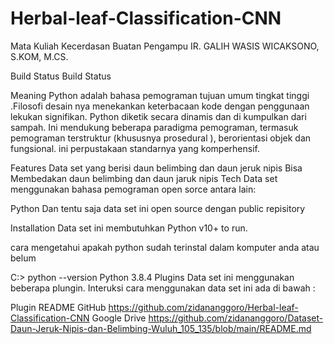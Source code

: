 # Herbal-leaf-Classification-CNN
Mata Kuliah Kecerdasan Buatan Pengampu IR. GALIH WASIS WICAKSONO, S.KOM, M.CS.


Build Status Build Status

Meaning
Python adalah bahasa pemograman tujuan umum tingkat tinggi .Filosofi desain nya menekankan keterbacaan kode dengan penggunaan lekukan signifikan. Python diketik secara dinamis dan di kumpulkan dari sampah. Ini mendukung beberapa paradigma pemograman, termasuk pemograman terstruktur (khususnya prosedural ), berorientasi objek dan fungsional. ini perpustakaan standarnya yang komperhensif.

Features
Data set yang berisi daun belimbing dan daun jeruk nipis
Bisa Membedakan daun belimbing dan daun jaruk nipis
Tech
Data set menggunakan bahasa pemograman open sorce antara lain:

Python
Dan tentu saja data set ini open source dengan public repisitory

Installation
Data set ini membutuhkan Python v10+ to run.

cara mengetahui apakah python sudah terinstal dalam komputer anda atau belum

C:\> python --version
Python 3.8.4
Plugins
Data set ini menggunakan beberapa plungin. Interuksi cara menggunakan data set ini ada di bawah :

Plugin	README
GitHub	https://github.com/zidananggoro/Herbal-leaf-Classification-CNN
Google Drive	https://github.com/zidananggoro/Dataset-Daun-Jeruk-Nipis-dan-Belimbing-Wuluh_105_135/blob/main/README.md
